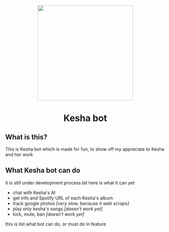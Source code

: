 <div align="center">	
	<img src="https://i.scdn.co/image/ab6761610000e5ebf271138f95fbe8188d909d50" width="300">
<h1>Kesha bot</h1>
</div>

## What is this?

This is Kesha bot which is made for fun, to show off my appreciate to Kesha and her work

## What Kesha bot can do

it is still under development process bit here is what it can yet

* chat with Kesha's AI
* get info and Spotify URL of each Kesha's album
* track google photos *[very slow, because it web scraps]*
* play only kesha's songs *[doesn't work yet]*
* kick, mute, ban *[doesn't work yet]*

 this is list what bot can do, or must do in feature
